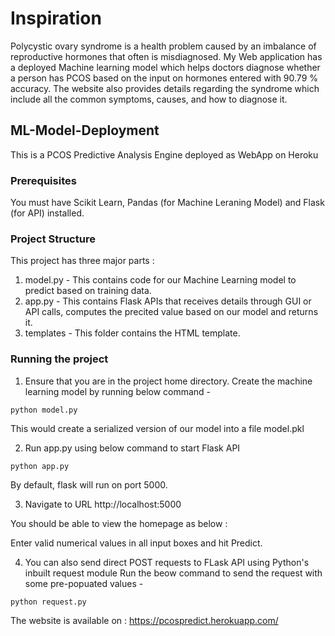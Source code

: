 # Inspiration
Polycystic ovary syndrome is a health problem caused by an imbalance of reproductive hormones that often is misdiagnosed.
My Web application has a deployed Machine learning model which helps doctors diagnose whether a person has PCOS based on the input on hormones entered with 90.79 % accuracy. The website also provides details regarding the syndrome which include all the common symptoms, causes, and how to diagnose it.

## ML-Model-Deployment
This is a PCOS Predictive Analysis Engine deployed as WebApp on Heroku

### Prerequisites
You must have Scikit Learn, Pandas (for Machine Leraning Model) and Flask (for API) installed.

### Project Structure
This project has three major parts :
1. model.py - This contains code for our Machine Learning model to predict based on training data.
2. app.py - This contains Flask APIs that receives details through GUI or API calls, computes the precited value based on our model and returns it.
3. templates - This folder contains the HTML template.

### Running the project
1. Ensure that you are in the project home directory. Create the machine learning model by running below command -
```
python model.py
```
This would create a serialized version of our model into a file model.pkl

2. Run app.py using below command to start Flask API
```
python app.py
```
By default, flask will run on port 5000.

3. Navigate to URL http://localhost:5000

You should be able to view the homepage as below :

Enter valid numerical values in all  input boxes and hit Predict.

4. You can also send direct POST requests to FLask API using Python's inbuilt request module
Run the beow command to send the request with some pre-popuated values -
```
python request.py
```


The website is available on : https://pcospredict.herokuapp.com/
